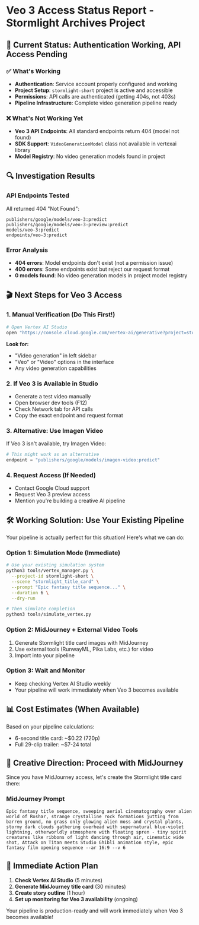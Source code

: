 # Veo 3 Access Status Report - Stormlight Archives Project

## 🎯 Current Status: Authentication Working, API Access Pending

### ✅ What's Working
- **Authentication**: Service account properly configured and working
- **Project Setup**: `stormlight-short` project is active and accessible
- **Permissions**: API calls are authenticated (getting 404s, not 403s)
- **Pipeline Infrastructure**: Complete video generation pipeline ready

### ❌ What's Not Working Yet
- **Veo 3 API Endpoints**: All standard endpoints return 404 (model not found)
- **SDK Support**: `VideoGenerationModel` class not available in vertexai library
- **Model Registry**: No video generation models found in project

## 🔍 Investigation Results

### API Endpoints Tested
All returned 404 "Not Found":
```
publishers/google/models/veo-3:predict
publishers/google/models/veo-3-preview:predict
models/veo-3:predict
endpoints/veo-3:predict
```

### Error Analysis
- **404 errors**: Model endpoints don't exist (not a permission issue)
- **400 errors**: Some endpoints exist but reject our request format
- **0 models found**: No video generation models in project model registry

## 🎬 Next Steps for Veo 3 Access

### 1. Manual Verification (Do This First!)
```bash
# Open Vertex AI Studio
open "https://console.cloud.google.com/vertex-ai/generative?project=stormlight-short"
```

**Look for:**
- "Video generation" in left sidebar
- "Veo" or "Video" options in the interface
- Any video generation capabilities

### 2. If Veo 3 is Available in Studio
- Generate a test video manually
- Open browser dev tools (F12)
- Check Network tab for API calls
- Copy the exact endpoint and request format

### 3. Alternative: Use Imagen Video
If Veo 3 isn't available, try Imagen Video:
```python
# This might work as an alternative
endpoint = "publishers/google/models/imagen-video:predict"
```

### 4. Request Access (If Needed)
- Contact Google Cloud support
- Request Veo 3 preview access
- Mention you're building a creative AI pipeline

## 🛠 Working Solution: Use Your Existing Pipeline

Your pipeline is actually perfect for this situation! Here's what we can do:

### Option 1: Simulation Mode (Immediate)
```bash
# Use your existing simulation system
python3 tools/vertex_manager.py \
  --project-id stormlight-short \
  --scene "stormlight_title_card" \
  --prompt "Epic fantasy title sequence..." \
  --duration 6 \
  --dry-run

# Then simulate completion
python3 tools/simulate_vertex.py
```

### Option 2: MidJourney + External Video Tools
1. Generate Stormlight title card images with MidJourney
2. Use external tools (RunwayML, Pika Labs, etc.) for video
3. Import into your pipeline

### Option 3: Wait and Monitor
- Keep checking Vertex AI Studio weekly
- Your pipeline will work immediately when Veo 3 becomes available

## 📊 Cost Estimates (When Available)
Based on your pipeline calculations:
- 6-second title card: ~$0.22 (720p)
- Full 29-clip trailer: ~$7-24 total

## 🎨 Creative Direction: Proceed with MidJourney

Since you have MidJourney access, let's create the Stormlight title card there:

### MidJourney Prompt
```
Epic fantasy title sequence, sweeping aerial cinematography over alien world of Roshar, strange crystalline rock formations jutting from barren ground, no grass only glowing alien moss and crystal plants, stormy dark clouds gathering overhead with supernatural blue-violet lightning, otherworldly atmosphere with floating spren - tiny spirit creatures like ribbons of light dancing through air, cinematic wide shot, Attack on Titan meets Studio Ghibli animation style, epic fantasy film opening sequence --ar 16:9 --v 6
```

## 🚀 Immediate Action Plan

1. **Check Vertex AI Studio** (5 minutes)
2. **Generate MidJourney title card** (30 minutes)
3. **Create story outline** (1 hour)
4. **Set up monitoring for Veo 3 availability** (ongoing)

Your pipeline is production-ready and will work immediately when Veo 3 becomes available!
